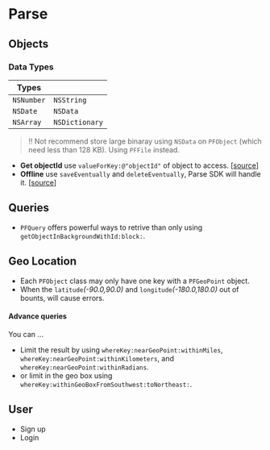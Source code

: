 Parse
====

## Objects

### Data Types
| Types | |
|--------|----|
| `NSNumber` | `NSString` |
| `NSDate` | `NSData` |
| `NSArray` | `NSDictionary` |

> :bangbang: Not recommend store large binaray using `NSData` on `PFObject` (which need less than 128 KB). Using `PFFile` instead.



* **Get objectId** use `valueForKey:@"objectId"` of object to access. [[source](https://www.parse.com/questions/getting-objectid-always-null)]
* **Offline** use `saveEventually` and `deleteEventually`, Parse SDK will handle it. [[source](https://parse.com/docs/ios_guide#objects-offline/iOS)]


## Queries

*  `PFQuery` offers powerful ways to retrive than only using `getObjectInBackgroundWithId:block:`.

## Geo Location

* Each `PFObject` class may only have one key with a `PFGeoPoint` object.
* When the `latitude`*(-90.0,90.0)* and `longitude`*(-180.0,180.0)* out of bounts, will cause errors.

#### Advance queries
You can …

* Limit the result by using `whereKey:nearGeoPoint:withinMiles`, `whereKey:nearGeoPoint:withinKilometers`, and `whereKey:nearGeoPoint:withinRadians`.
* or limit in the geo box using `whereKey:withinGeoBoxFromSouthwest:toNortheast:`.

## User
* Sign up
* Login
